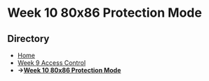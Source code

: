 # Week 10 80x86 Protection Mode

## Directory
- [Home](/README.md#table-of-contents)
- [Week 9 Access Control](/week9/README.md#week-9-access-control)
- **&rarr;[Week 10 80x86 Protection Mode](/week10/README#week-10-80x86-protection-mode)**